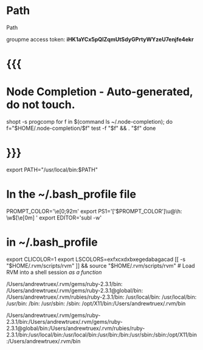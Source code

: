 # Path

Path

groupme access token: **iHK1aYCx5pQlZqmUtSdyGPrtyWYzeU7enjfe4ekr**

# {{{
# Node Completion - Auto-generated, do not touch.
shopt -s progcomp
for f in $(command ls ~/.node-completion); do
  f="$HOME/.node-completion/$f"
  test -f "$f" && . "$f"
done
# }}}

export PATH="/usr/local/bin:$PATH"

# In the ~/.bash_profile file
PROMPT_COLOR='\e[0;92m'
export PS1='\['$PROMPT_COLOR'\]\u@\h: \w\$\[\e[0m\] '
export EDITOR='subl -w'

# in ~/.bash_profile
export CLICOLOR=1
export LSCOLORS=exfxcxdxbxegedabagacad
[[ -s "$HOME/.rvm/scripts/rvm" ]] && source "$HOME/.rvm/scripts/rvm" # Load RVM into a shell session *as a function*

/Users/andrewtruex/.rvm/gems/ruby-2.3.1/bin:
/Users/andrewtruex/.rvm/gems/ruby-2.3.1@global/bin:
/Users/andrewtruex/.rvm/rubies/ruby-2.3.1/bin:
/usr/local/bin:
/usr/local/bin:
/usr/bin:
/bin:
/usr/sbin:
/sbin:
/opt/X11/bin:/Users/andrewtruex/.rvm/bin

/Users/andrewtruex/.rvm/gems/ruby-2.3.1/bin:/Users/andrewtruex/.rvm/gems/ruby-2.3.1@global/bin:/Users/andrewtruex/.rvm/rubies/ruby-2.3.1/bin:/usr/local/bin:/usr/local/bin:/usr/bin:/bin:/usr/sbin:/sbin:/opt/X11/bin:/Users/andrewtruex/.rvm/bin
